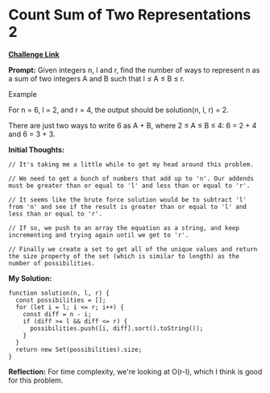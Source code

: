 # Count Sum of Two Representations 2

[**Challenge Link**](https://app.codesignal.com/arcade/code-arcade/loop-tunnel/hBw5BJiZ4LmXcy92u)

**Prompt:** Given integers n, l and r, find the number of ways to represent n as a sum of two integers A and B such that l ≤ A ≤ B ≤ r.

Example

For n = 6, l = 2, and r = 4, the output should be
solution(n, l, r) = 2.

There are just two ways to write 6 as A + B, where 2 ≤ A ≤ B ≤ 4: 6 = 2 + 4 and 6 = 3 + 3.

**Initial Thoughts:**

```
// It's taking me a little while to get my head around this problem.

// We need to get a bunch of numbers that add up to 'n'. Our addends must be greater than or equal to 'l' and less than or equal to 'r'.

// It seems like the brute force solution would be to subtract 'l' from 'n' and see if the result is greater than or equal to 'l' and less than or equal to 'r'.

// If so, we push to an array the equation as a string, and keep incrementing and trying again until we get to 'r'.

// Finally we create a set to get all of the unique values and return the size property of the set (which is similar to length) as the number of possibilities.
```

**My Solution:**

```
function solution(n, l, r) {
  const possibilities = [];
  for (let i = l; i <= r; i++) {
    const diff = n - i;
    if (diff >= l && diff <= r) {
      possibilities.push([i, diff].sort().toString());
    }
  }
  return new Set(possibilities).size;
}
```

**Reflection:** For time complexity, we're looking at O(r-l), which I think is good for this problem.
